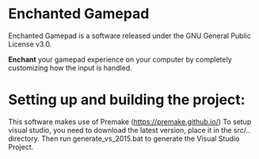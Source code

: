 # Enchanted Gamepad #
Enchanted Gamepad is a software released under the GNU General Public License v3.0.

**Enchant** your gamepad experience on your computer by completely customizing how the input is handled.

# Setting up and building the project: #
This software makes use of Premake (https://premake.github.io/)
To setup visual studio, you need to download the latest version, place it in the src/.. directory.
Then run generate_vs_2015.bat to generate the Visual Studio Project.